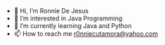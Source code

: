 - 👋 Hi, I’m Ronnie De Jesus
- 👀 I’m interested in Java Programming 
- 🌱 I’m currently learning Java and Python
- 📫 How to reach me r0nniecutamora@yahoo.com

<!---
r0nnie-20/r0nnie-20 is a ✨ special ✨ repository because its `README.md` (this file) appears on your GitHub profile.
You can click the Preview link to take a look at your changes.
--->

